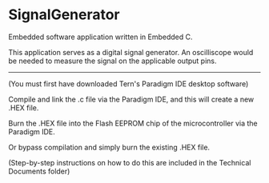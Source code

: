# SignalGenerator

Embedded software application written in Embedded C.

This application serves as a digital signal generator.
An oscilliscope would be needed to measure the signal on the applicable output pins.

-------

(You must first have downloaded Tern's Paradigm IDE desktop software)

Compile and link the .c file via the Paradigm IDE, and this will create a new .HEX file.

Burn the .HEX file into the Flash EEPROM chip of the microcontroller via the Paradigm IDE.

Or bypass compilation and simply burn the existing .HEX file.

(Step-by-step instructions on how to do this are included in the Technical Documents folder)